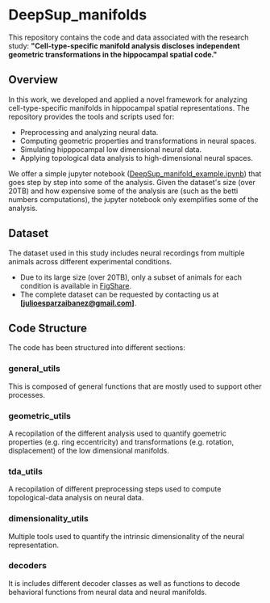 # DeepSup_manifolds
This repository contains the code and data associated with the research study: **"Cell-type-specific manifold analysis discloses independent geometric transformations in the hippocampal spatial code."**  


## Overview

In this work, we developed and applied a novel framework for analyzing cell-type-specific manifolds in hippocampal spatial representations. The repository provides the tools and scripts used for:

- Preprocessing and analyzing neural data.
- Computing geometric properties and transformations in neural spaces.
- Simulating hipppocampal low dimensional neural data.
- Applying topological data analysis to high-dimensional neural spaces.

We offer a simple jupyter notebook ([DeepSup_manifold_example.ipynb](https://github.com/PridaLab/DeepSup_manifolds/blob/main/DeepSup_manifold_example.ipynb)) that goes step by step into some of the analysis. Given the dataset's size (over 20TB) and how expensive some of the analysis are (such as the betti numbers computations), the jupyter notebook only exemplifies some of the analysis. 


## Dataset

The dataset used in this study includes neural recordings from multiple animals across different experimental conditions. 
- Due to its large size (over 20TB), only a subset of animals for each condition is available in [FigShare](https://figshare.com/account/home#/projects/233675).  
- The complete dataset can be requested by contacting us at **[julioesparzaibanez@gmail.com]**.


## Code Structure
The code has been structured into different sections:


### general_utils

This is composed of general functions that are mostly used to support other processes.

### geometric_utils

A recopilation of the different analysis used to quantify goemetric properties (e.g. ring eccentricity) and transformations (e.g. rotation, displacement) of the low dimensional manifolds.

### tda_utils

A recopilation of different preprocessing steps used to compute topological-data analysis on neural data.

### dimensionality_utils

Multiple tools used to quantify the intrinsic dimensionality of the neural representation.

### decoders

It is includes different decoder classes as well as functions to decode behavioral functions from neural data and neural manifolds.
